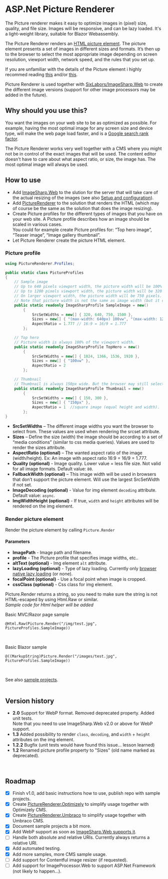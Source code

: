 # ASP.Net Picture Renderer
The Picture renderer makes it easy to optimize images in (pixel) size, quality, and file size. 
Images will be responsive, and can be lazy loaded.
It's a light-weight library, suitable for Blazor Webassembly.

The Picture Renderer renders an [HTML picture element](https://webdesign.tutsplus.com/tutorials/quick-tip-how-to-use-html5-picture-for-responsive-images--cms-21015). The picture element presents a set of images in different sizes and formats. 
It’s then up to the browser to select the most appropriate image depending on screen resolution, viewport width, network speed, and the rules that you set up.

If you are unfamiliar with the details of the Picture element i highly recommed reading
 [this](https://webdesign.tutsplus.com/tutorials/quick-tip-how-to-use-html5-picture-for-responsive-images--cms-21015) and/or [this](https://www.smashingmagazine.com/2014/05/responsive-images-done-right-guide-picture-srcset/).

Picture Renderer is used together with [SixLabors/ImageSharp.Web](https://github.com/SixLabors/ImageSharp.Web) to create the different image versions (support for other image processors may be added in the future).

## Why should you use this?
You want the images on your web site to be as optimized as possible. For example, having the most optimal image for any screen size and device type, 
will make the web page load faster, 
and is a [Google search rank factor](https://developers.google.com/search/docs/advanced/guidelines/google-images#optimize-for-speed).
<br>
 
The Picture Renderer works very well together with a CMS where you might not be in control of the exact images that will be used. 
The content editor doesn't have to care about what aspect ratio, or size, the image has. The most optimal image will always be used.    

## How to use
* Add [ImageSharp.Web](https://www.nuget.org/packages/SixLabors.ImageSharp.Web/) to the slution for the server that will take care of the actual resizing of the images (see also [Setup and configuration](https://docs.sixlabors.com/articles/imagesharp.web/gettingstarted.html#setup-and-configuration)).
* Add [PictureRenderer](https://www.nuget.org/packages/PictureRenderer/) to the solution that renders the HTML (which may of course be the same as the solution that does the image resizing).
* Create Picture profiles for the different types of images that you have on your web site. A Picture profile describes how an image should be scaled in various cases. <br>
You could for example create Picture profiles for: “Top hero image”, “Teaser image”, “Image gallery thumbnail”.
* Let Picture Renderer create the picture HTML element.

### Picture profile
```c#
using PictureRenderer.Profiles;

public static class PictureProfiles
{
    // Sample image
    // Up to 640 pixels viewport width, the picture width will be 100% of the viewport minus 40 pixels.
    // Up to 1200 pixels viewport width, the picture width will be 320 pixels.
    // On larger viewport width, the picture width will be 750 pixels.
    // Note that picture width is not the same as image width (but it can be, on screens with a "device pixel ratio" of 1).
    public static readonly ImageSharpProfile SampleImage = new() 
        {
            SrcSetWidths = new[] { 320, 640, 750, 1500 },
            Sizes = new[] { "(max-width: 640px) 100vw", "(max-width: 1200px) 320px", "750px" },
            AspectRatio = 1.777 // 16:9 = 16/9 = 1.777
        };

    // Top hero
    // Picture width is always 100% of the viewport width.
    public static readonly ImageSharpProfile TopHero = new()
        {
            SrcSetWidths = new[] { 1024, 1366, 1536, 1920 },
            Sizes = new[] { "100vw" },
            AspectRatio = 2
        };

    // Thumbnail
    // Thumbnail is always 150px wide. But the browser may still select the 300px image for a high resolution screen (e.g. mobile or tablet screens).
    public static readonly ImageSharpProfile Thumbnail = new()
        {
            SrcSetWidths = new[] { 150, 300 },
            Sizes = new[] { "150px" },
            AspectRatio = 1  //square image (equal height and width).
        };
}
```

* **SrcSetWidths** – The different image widths you want the browser to select from. These values are used when rendering the srcset attribute.
* **Sizes** – Define the size (width) the image should be according to a set of “media conditions” (similar to css media queries). Values are used to render the sizes attribute.
* **AspectRatio (optional)** – The wanted aspect ratio of the image (width/height). Ex: An image with aspect ratio 16:9 = 16/9 = 1.777.
* **Quality (optional)** - Image quality. Lower value = less file size. Not valid for all image formats. Default value: `80`.
* **FallbackWidth (optional)** – This image width will be used in browsers that don’t support the picture element. Will use the largest SrcSetWidth if not set.
* **ImageDecoding (optional)** - Value for img element `decoding` attribute. Default value: `async`.
* **ImgWidthHeight (optional)** - If true, `width` and `height` attributes will be rendered on the img element.

### Render picture element
Render the picture element by calling `Picture.Render`
<br>
#### Parameters
* **ImagePath** - Image path and filename.
* **profile** - The Picture profile that specifies image widths, etc..
* **altText (optional)** - Img element `alt` attribute.
* **lazyLoading (optional)** - Type of lazy loading. Currently only [browser native lazy loading](https://developer.mozilla.org/en-US/docs/Web/Performance/Lazy_loading#images_and_iframes) (or none).
* **focalPoint (optional)** - Use a focal point when image is cropped. 
* **cssClass (optional)** - Css class for img element. 

Picture.Render returns a string, so you need to make sure the string is not HTML-escaped by using Html.Raw or similar.
<br> *Sample code for Html helper will be added*

Basic MVC/Razor page sample
```
@Html.Raw(Picture.Render("/img/test.jpg", PictureProfiles.SampleImage)) 
```
<br>

Basic Blazor sample
```
@((MarkupString)Picture.Render("/images/test.jpg", PictureProfiles.SampleImage))
```

<br>

See also [sample projects](https://github.com/ErikHen/PictureRenderer.Samples).
<br><br>

## Version history
* **2.0** Support for WebP format. Removed deprecated property. Added unit tests. <br> 
Note that you need to use ImageSharp.Web v2.0 or above for WebP support. 
* **1.3** Added possibility to render `class`, `decoding`, and `width` + `height` attributes on the img element. <br>
* **1.2.2** Bugfix (unit tests would have found this issue... lesson learned)<br>
* **1.2** Renamed picture profile property to "Sizes" (old name marked as deprecated).<br>
<br>

## Roadmap
- [x] Finish v1.0, add basic instructions how to use, publish repo with sample projects.
- [x] Create [PictureRenderer.Optimizely](https://github.com/ErikHen/PictureRenderer.Optimizely) to simplify usage together with Optimizely CMS.
- [x] Create [PictureRenderer.Umbraco](https://github.com/ErikHen/PictureRenderer.Umbraco) to simplify usage together with Umbraco CMS.
- [x] Document sample projects a bit more.
- [x] Add WebP support as soon as [ImageSharp.Web supports it](https://github.com/SixLabors/ImageSharp/pull/1552).
- [ ] Handle both absolute and relative URIs. Currently always returns a relative URI.
- [x] Add automated testing.
- [x] Add more samples, more CMS sample usage.
- [ ] Add support for Contentful image resizer (if requested).
- [ ] Add support for ImageProcessor.Web to support ASP.Net Framework (not likely to happen...).
